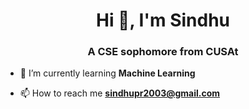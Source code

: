 <h1 align="center">Hi 👋, I'm Sindhu</h1>
<h3 align="center">A CSE sophomore from CUSAt</h3>

- 🌱 I’m currently learning **Machine Learning**

- 📫 How to reach me **sindhupr2003@gmail.com**


